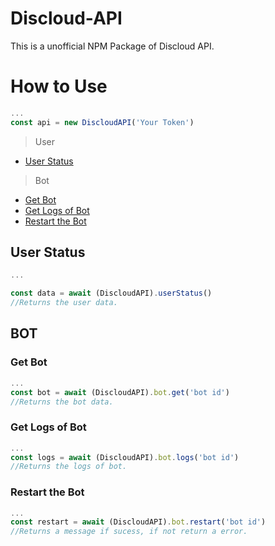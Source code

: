 # Discloud-API
This is a unofficial NPM Package of Discloud API.

# How to Use
```js
...
const api = new DiscloudAPI('Your Token')
```

> User
  - [User Status](#user-status)

> Bot
  - [Get Bot](#get-bot)
  - [Get Logs of Bot](#get-logs-of-bot)
  - [Restart the Bot](#restart-the-bot)

## User Status

```js
...

const data = await (DiscloudAPI).userStatus()
//Returns the user data.
```

## BOT

### Get Bot
```js
...
const bot = await (DiscloudAPI).bot.get('bot id')
//Returns the bot data.
```

### Get Logs of Bot
```js
...
const logs = await (DiscloudAPI).bot.logs('bot id')
//Returns the logs of bot.
```

### Restart the Bot
```js
...
const restart = await (DiscloudAPI).bot.restart('bot id')
//Returns a message if sucess, if not return a error.
```
